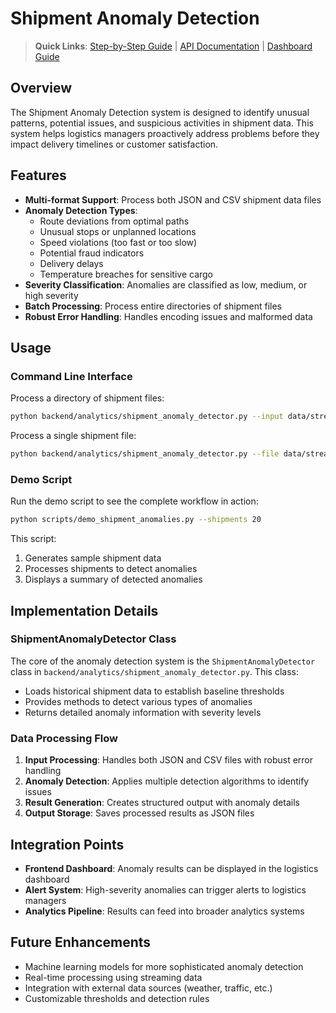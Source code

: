 # Shipment Anomaly Detection

> **Quick Links**: [Step-by-Step Guide](guides/shipment_anomaly_detection_guide.md) | [API Documentation](api/endpoints.md) | [Dashboard Guide](user_guides/dashboard_guide.md)

## Overview

The Shipment Anomaly Detection system is designed to identify unusual patterns, potential issues, and suspicious activities in shipment data. This system helps logistics managers proactively address problems before they impact delivery timelines or customer satisfaction.

## Features

- **Multi-format Support**: Process both JSON and CSV shipment data files
- **Anomaly Detection Types**:
  - Route deviations from optimal paths
  - Unusual stops or unplanned locations
  - Speed violations (too fast or too slow)
  - Potential fraud indicators
  - Delivery delays
  - Temperature breaches for sensitive cargo
- **Severity Classification**: Anomalies are classified as low, medium, or high severity
- **Batch Processing**: Process entire directories of shipment files
- **Robust Error Handling**: Handles encoding issues and malformed data

## Usage

### Command Line Interface

Process a directory of shipment files:

```bash
python backend/analytics/shipment_anomaly_detector.py --input data/streams/shipments --output data/processed/shipments
```

Process a single shipment file:

```bash
python backend/analytics/shipment_anomaly_detector.py --file data/streams/shipments/shipment.json --output data/processed/shipments
```

### Demo Script

Run the demo script to see the complete workflow in action:

```bash
python scripts/demo_shipment_anomalies.py --shipments 20
```

This script:
1. Generates sample shipment data
2. Processes shipments to detect anomalies
3. Displays a summary of detected anomalies

## Implementation Details

### ShipmentAnomalyDetector Class

The core of the anomaly detection system is the `ShipmentAnomalyDetector` class in `backend/analytics/shipment_anomaly_detector.py`. This class:

- Loads historical shipment data to establish baseline thresholds
- Provides methods to detect various types of anomalies
- Returns detailed anomaly information with severity levels

### Data Processing Flow

1. **Input Processing**: Handles both JSON and CSV files with robust error handling
2. **Anomaly Detection**: Applies multiple detection algorithms to identify issues
3. **Result Generation**: Creates structured output with anomaly details
4. **Output Storage**: Saves processed results as JSON files

## Integration Points

- **Frontend Dashboard**: Anomaly results can be displayed in the logistics dashboard
- **Alert System**: High-severity anomalies can trigger alerts to logistics managers
- **Analytics Pipeline**: Results can feed into broader analytics systems

## Future Enhancements

- Machine learning models for more sophisticated anomaly detection
- Real-time processing using streaming data
- Integration with external data sources (weather, traffic, etc.)
- Customizable thresholds and detection rules